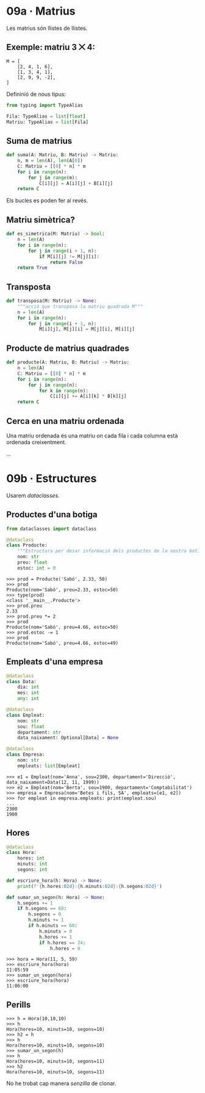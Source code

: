 
# 09a · Matrius

Les matrius són llistes de llistes.

## Exemple: matriu 3 ⨉ 4:

```pycon
M = [
    [2, 4, 1, 6],
    [1, 3, 4, 1],
    [2, 9, 9, -2],
]
```

Defininió de nous tipus:

```python
from typing import TypeAlias

Fila: TypeAlias = list[float]
Matriu: TypeAlias = list[Fila]
```

## Suma de matrius

```python
def suma(A: Matriu, B: Matriu) -> Matriu:
    n, m = len(A), len(A[0])
    C: Matriu = [[0] * n] * m
    for i in range(n):
        for j in range(m):
            C[i][j] = A[i][j] + B[i][j]
    return C
```

Els bucles es poden fer al revés.


## Matriu simètrica?

```python
def es_simetrica(M: Matriu) -> bool:
    n = len(A)
    for i in range(n):
        for j in range(i + 1, n):
            if M[i][j] != M[j][i]:
                return False
    return True
```


## Transposta

```python
def transposa(M: Matriu) -> None:
    """acció que transposa la matriu quadrada M"""
    n = len(A)
    for i in range(n):
        for j in range(i + 1, n):
            M[i][j], M[j][i] = M[j][i], M[i][j]
```

## Producte de matrius quadrades

```python
def producte(A: Matriu, B: Matriu) -> Matriu:
    n = len(A)
    C: Matriu = [[0] * n] * m
    for i in range(n):
        for j in range(n):
            for k in range(n):
                C[i][j] += A[i][k] * B[k][j]
    return C
```


## Cerca en una matriu ordenada

Una matriu ordenada és una matriu on cada fila i cada columna està ordenada creixentment.

...


# 09b · Estructures

Usarem *dataclasses*.

## Productes d'una botiga

```python
from dataclasses import dataclass

@dataclass
class Producte:
    """Estructura per desar informació dels productes de la nostra botiga."""
    nom: str
    preu: float
    estoc: int = 0
```

```pycon
>>> prod = Producte('Sabó', 2.33, 50)
>>> prod
Producte(nom='Sabó', preu=2.33, estoc=50)
>>> type(prod)
<class '__main__.Producte'>
>>> prod.preu
2.33
>>> prod.preu *= 2
>>> prod
Producte(nom='Sabó', preu=4.66, estoc=50)
>>> prod.estoc -= 1
>>> prod
Producte(nom='Sabó', preu=4.66, estoc=49)
```



## Empleats d'una empresa

```python
@dataclass
class Data:
    dia: int
    mes: int
    any: int

@dataclass
class Empleat:
    nom: str
    sou: float
    departament: str
    data_naixament: Optional[Data] = None

@dataclass
class Empresa:
    nom: str 
    empleats: list[Empleat]
```

```pycon
>>> e1 = Empleat(nom='Anna', sou=2300, departament='Direcció', data_naixament=Data(12, 11, 1999))
>>> e2 = Empleat(nom='Berta', sou=1900, departament='Comptabilitat')
>>> empresa = Empresa(nom='Betes i fils, SA', empleats=[e1, e2])
>>> for empleat in empresa.empleats: print(empleat.sou)
...
2300
1900
```

## Hores

```python
@dataclass
class Hora:
    hores: int
    minuts: int
    segons: int

def escriure_hora(h: Hora) -> None:
    print(f'{h.hores:02d}:{h.minuts:02d}:{h.segons:02d}')

def sumar_un_segon(h: Hora) -> None:
    h.segons += 1
    if h.segons == 60:
        h.segons = 0
        h.minuts += 1
        if h.minuts == 60:
            h.minuts = 0
            h.hores += 1
            if h.hores == 24:
                h.hores = 0
```

```pycon
>>> hora = Hora(11, 5, 59)
>>> escriure_hora(hora)
11:05:59
>>> sumar_un_segon(hora)
>>> escriure_hora(hora)
11:06:00
```

## Perills

```pycon
>>> h = Hora(10,10,10)
>>> h
Hora(hores=10, minuts=10, segons=10)
>>> h2 = h
>>> h
Hora(hores=10, minuts=10, segons=10)
>>> sumar_un_segon(h)
>>> h
Hora(hores=10, minuts=10, segons=11)
>>> h2
Hora(hores=10, minuts=10, segons=11)
```

No he trobat cap manera _senzilla_ de clonar.
